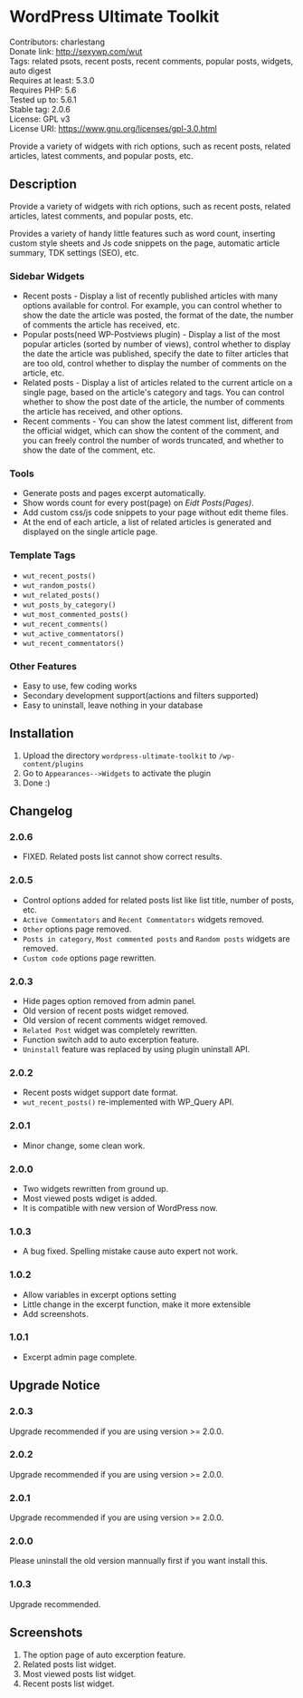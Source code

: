 # WordPress Ultimate Toolkit
Contributors: charlestang  
Donate link: http://sexywp.com/wut  
Tags: related psots, recent posts, recent comments, popular posts, widgets, auto digest  
Requires at least: 5.3.0  
Requires PHP: 5.6  
Tested up to: 5.6.1  
Stable tag: 2.0.6  
License: GPL v3  
License URI: https://www.gnu.org/licenses/gpl-3.0.html

Provide a variety of widgets with rich options, such as recent posts, related articles, latest comments, and popular posts, etc.

## Description
Provide a variety of widgets with rich options, such as recent posts, related articles, latest comments, and popular posts, etc.

Provides a variety of handy little features such as word count, inserting custom style sheets and Js code snippets on the page, automatic article summary, TDK settings (SEO), etc.

### Sidebar Widgets
 * Recent posts - Display a list of recently published articles with many options available for control. For example, you can control whether to show the date the article was posted, the format of the date, the number of comments the article has received, etc.
 * Popular posts(need WP-Postviews plugin) -  Display a list of the most popular articles (sorted by number of views), control whether to display the date the article was published, specify the date to filter articles that are too old, control whether to display the number of comments on the article, etc.
 * Related posts - Display a list of articles related to the current article on a single page, based on the article's category and tags. You can control whether to show the post date of the article, the number of comments the article has received, and other options.
 * Recent comments - You can show the latest comment list, different from the official widget, which can show the content of the comment, and you can freely control the number of words truncated, and whether to show the date of the comment, etc.

### Tools
 * Generate posts and pages excerpt automatically.
 * Show words count for every post(page) on *Eidt Posts(Pages)*.
 * Add custom css/js code snippets to your page without edit theme files.
 * At the end of each article, a list of related articles is generated and displayed on the single article page.

### Template Tags
 * `wut_recent_posts()`
 * `wut_random_posts()`
 * `wut_related_posts()`
 * `wut_posts_by_category()`
 * `wut_most_commented_posts()`
 * `wut_recent_comments()`
 * `wut_active_commentators()`
 * `wut_recent_commentators()`

### Other Features
 * Easy to use, few coding works
 * Secondary development support(actions and filters supported)
 * Easy to uninstall, leave nothing in your database

## Installation
 1. Upload the directory `wordpress-ultimate-toolkit` to `/wp-content/plugins`
 1. Go to `Appearances-->Widgets` to activate the plugin
 1. Done :)

## Changelog
### 2.0.6
 * FIXED. Related posts list cannot show correct results.

### 2.0.5
 * Control options added for related posts list like list title, number of posts, etc.
 * `Active Commentators` and `Recent Commentators` widgets removed.
 * `Other` options page removed.
 * `Posts in category`, `Most commented posts` and `Random posts` widgets are removed.
 * `Custom code` options page rewritten.

### 2.0.3
 * Hide pages option removed from admin panel.
 * Old version of recent posts widget removed.
 * Old version of recent comments widget removed.
 * `Related Post` widget was completely rewritten.
 * Function switch add to auto excerption feature.
 * `Uninstall` feature was replaced by using plugin uninstall API.

### 2.0.2
 * Recent posts widget support date format.
 * `wut_recent_posts()` re-implemented with WP_Query API.

### 2.0.1
 * Minor change, some clean work.

### 2.0.0
 * Two widgets rewritten from ground up.
 * Most viewed posts wdiget is added.
 * It is compatible with new version of WordPress now.

### 1.0.3
 * A bug fixed. Spelling mistake cause auto expert not work.

### 1.0.2
 * Allow variables in excerpt options setting
 * Little change in the excerpt function, make it more extensible
 * Add screenshots.

### 1.0.1
 * Excerpt admin page complete.

## Upgrade Notice
### 2.0.3
 Upgrade recommended if you are using version >= 2.0.0.

### 2.0.2
 Upgrade recommended if you are using version >= 2.0.0.

### 2.0.1
 Upgrade recommended if you are using version >= 2.0.0.

### 2.0.0
 Please uninstall the old version mannually first if you want install this.

### 1.0.3
Upgrade recommended.

## Screenshots
1. The option page of auto excerption feature.
2. Related posts list widget.
3. Most viewed posts list widget.
4. Recent posts list widget.
